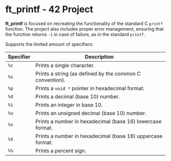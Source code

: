 # ft_printf - 42 Project

**ft_printf** is focused on recreating the functionality of the standard C `printf` function. 
The project also includes proper error management, ensuring that the function returns `-1` in case of failure, as in the standard `printf`. 

Supports the limited amount of specifiers:

| Specifier | Description                                                        |
|-----------|--------------------------------------------------------------------|
| `%c`      | Prints a single character.                                         |
| `%s`      | Prints a string (as defined by the common C convention).           |
| `%p`      | Prints a `void *` pointer in hexadecimal format.                   |
| `%d`      | Prints a decimal (base 10) number.                                 |
| `%i`      | Prints an integer in base 10.                                      |
| `%u`      | Prints an unsigned decimal (base 10) number.                       |
| `%x`      | Prints a number in hexadecimal (base 16) lowercase format.         |
| `%X`      | Prints a number in hexadecimal (base 16) uppercase format.         |
| `%%`      | Prints a percent sign.                                             |

